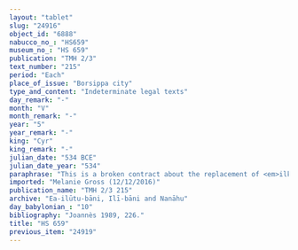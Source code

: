 ```yaml
---
layout: "tablet"
slug: "24916"
object_id: "6888"
nabucco_no_: "HS659"
museum_no_: "HS 659"
publication: "TMH 2/3"
text_number: "215"
period: "Each"
place_of_issue: "Borsippa city"
type_and_content: "Indeterminate legal texts"
day_remark: "-"
month: "V"
month_remark: "-"
year: "5"
year_remark: "-"
king: "Cyr"
king_remark: "-"
julian_date: "534 BCE"
julian_date_year: "534"
paraphrase: "This is a broken contract about the replacement of <em>ilku</em>-duty and the performing of work (<em>dullu epē&scaron;u</em>) in Babylon, mentioning silver payment and amounts of barley. The individuals <strong>A<sub>1</sub></strong> and <strong>A<sub>2</sub></strong> along with <strong>B</strong> are mentioned. 2 witnesses and the scribe.<br /> &nbsp;<br /> <strong>A<sub>1</sub></strong> = Marduk-&scaron;umu-uṣur/Nab&ucirc;-nādin-ahi//Ilī-bāni; <strong>A<sub>2</sub></strong> = &Scaron;ama&scaron;-upahhir/Taqī&scaron;-Gula//(Ea-)ilūtu-bāni; <strong>B</strong> = Nab&ucirc;-balāssu-iqbi; Scribe = L&acirc;b&acirc;&scaron;i/&Scaron;ulāya//Arkāt-ilāni<br /> &nbsp;"
imported: "Melanie Gross (12/12/2016)"
publication_name: "TMH 2/3 215"
archive: "Ea-ilūtu-bāni, Ilī-bāni and Nanāhu"
day_babylonian_: "10"
bibliography: "Joannès 1989, 226."
title: "HS 659"
previous_item: "24919"
---
```

